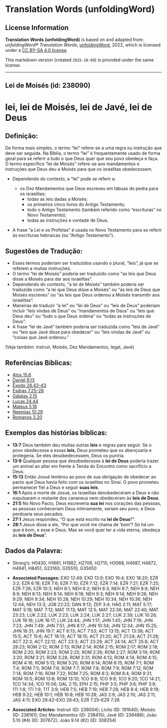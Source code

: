 # Translation Words (unfoldingWord)

## License Information

**Translation Words (unfoldingWord)** is based on and adapted from: _unfoldingWord® Translation Words_, [unfoldingWord](https://unfoldingword.org/utw), 2022, which is licensed under a [CC BY-SA 4.0 license](https://creativecommons.org/licenses/by-sa/4.0/legalcode.en).

This markdown version (created `2025-10-09`) is provided under the same license.



--------------------------------

## Lei de Moisés (id: 238090)

lei, lei de Moisés, lei de Javé, lei de Deus
============================================

Definição:
----------

De forma mais simples, o termo “lei” refere\-se a uma regra ou instrução que deve ser seguida. Na Bíblia, o termo “lei” é frequentemente usado de forma geral para se referir a tudo o que Deus quer que seu povo obedeça e faça. O termo específico “lei de Moisés” refere\-se aos mandamentos e instruções que Deus deu a Moisés para que os israelitas obedecessem.

* Dependendo do contexto, a “lei” pode se referir a:

    + os Dez Mandamentos que Deus escreveu em tábuas de pedra para os israelitas;
        + todas as leis dadas a Moisés;
        + os primeiros cinco livros do Antigo Testamento;
        + todo o Antigo Testamento (também referido como “escrituras” no Novo Testamento);
        + todas as instruções e vontade de Deus.
* A frase “a Lei e os Profetas” é usada no Novo Testamento para se referir às escrituras hebraicas (ou “Antigo Testamento”).

Sugestões de Tradução:
----------------------

* Esses termos poderiam ser traduzidos usando o plural, “leis”, já que se referem a muitas instruções.
* O termo “lei de Moisés” poderia ser traduzido como “as leis que Deus disse a Moisés para dar aos israelitas”.
* Dependendo do contexto, “a lei de Moisés” também poderia ser traduzida como “a lei que Deus disse a Moisés” ou “as leis de Deus que Moisés escreveu” ou “as leis que Deus ordenou a Moisés transmitir aos israelitas”.
* Maneiras de traduzir “a lei” ou “lei de Deus” ou “leis de Deus” poderiam incluir “leis vindas de Deus” ou “mandamentos de Deus” ou “leis que Deus deu” ou “tudo o que Deus ordena” ou “todas as instruções de Deus”.
* A frase “lei de Javé” também poderia ser traduzida como “leis de Javé” ou “leis que Javé disse para obedecer” ou “leis vindas de Javé” ou “coisas que Javé ordenou.”

(Veja também: instruir, Moisés, Dez Mandamentos, legal, Javé)

Referências Bíblicas:
---------------------

* [Atos 15\.6](https://ref.ly/Acts15:6)
* [Daniel 9\.13](https://ref.ly/Dan9:13)
* [Êxodo 28\.42–43](https://ref.ly/Exod28:42-Exod28:43)
* [Esdras 7\.25–26](https://ref.ly/Ezra7:25-Ezra7:26)
* [Gálatas 2\.15](https://ref.ly/Gal2:15)
* [Lucas 24\.44](https://ref.ly/Luke24:44)
* [Mateus 5\.18](https://ref.ly/Matt5:18)
* [Neemias 10\.29](https://ref.ly/Neh10:29)
* [Romanos 3\.20](https://ref.ly/Rom3:20)

Exemplos das histórias bíblicas:
--------------------------------

* **13:7** Deus também deu muitas outras **leis** e regras para seguir. Se o povo obedecesse a essas **leis**, Deus prometeu que os abençoaria e protegeria. Se eles desobedecessem, Deus os puniria.
* **13:9** Qualquer pessoa que desobedecesse à **lei de Deus** poderia trazer um animal ao altar em frente à Tenda do Encontro como sacrifício a Deus.
* **15:13** Então Josué lembrou ao povo de sua obrigação de obedecer ao pacto que Deus havia feito com os israelitas no Sinai. O povo prometeu permanecer fiel a Deus e seguir **suas leis**.
* **16:1** Após a morte de Josué, os israelitas desobedeceram a Deus e não expulsaram o restante dos cananeus nem obedeceram às **leis de Deus**.
* **21:5** No Novo Pacto, Deus escreveria **sua lei** nos corações das pessoas, as pessoas conheceriam Deus intimamente, seriam seu povo, e Deus perdoaria seus pecados.
* **27:1** Jesus respondeu, “O que está escrito na **lei de Deus**?”.
* **28:1** Jesus disse a ele, “Por que você me chama de ‘bom’? Só há um que é bom, e esse é Deus. Mas se você quer ter a vida eterna, obedeça às **leis de Deus**”.

Dados da Palavra:
-----------------

* Strong’s: H0430, H1881, H1882, H2706, H2710, H3068, H4687, H4872, H4941, H8451, G23160, G35510, G35650

* **Associated Passages:** EXO 12:49; EXO 13:9; EXO 16:4; EXO 18:20; EZR 3:2; EZR 6:18; EZR 7:6; EZR 7:10; EZR 7:12; EZR 7:14; EZR 7:21; EZR 7:25; EZR 7:26; EZR 10:3; NEH 8:1; NEH 8:2; NEH 8:3; NEH 8:7; NEH 8:8; NEH 8:9; NEH 8:13; NEH 8:14; NEH 8:18; NEH 9:3; NEH 9:14; NEH 9:26; NEH 9:29; NEH 9:34; NEH 10:28; NEH 10:29; NEH 10:34; NEH 10:36; NEH 12:44; NEH 13:3; JOB 22:22; DAN 9:13; ZEP 3:4; HAG 2:11; MAT 5:17; MAT 5:18; MAT 7:12; MAT 11:13; MAT 12:5; MAT 22:36; MAT 22:40; MAT 23:23; LUK 2:22; LUK 2:23; LUK 2:24; LUK 2:27; LUK 2:39; LUK 10:26; LUK 16:16; LUK 16:17; LUK 24:44; JHN 1:17; JHN 1:45; JHN 7:19; JHN 7:23; JHN 7:49; JHN 7:51; JHN 8:17; JHN 10:34; JHN 12:34; JHN 15:25; JHN 18:31; JHN 19:7; ACT 6:13; ACT 7:53; ACT 13:15; ACT 13:38; ACT 15:5; ACT 15:6; ACT 18:13; ACT 18:15; ACT 21:20; ACT 21:24; ACT 21:28; ACT 22:3; ACT 22:12; ACT 23:3; ACT 23:29; ACT 24:14; ACT 25:8; ACT 28:23; ROM 2:12; ROM 2:13; ROM 2:14; ROM 2:15; ROM 2:17; ROM 2:18; ROM 2:20; ROM 2:23; ROM 2:25; ROM 2:26; ROM 2:27; ROM 3:19; ROM 3:20; ROM 3:21; ROM 3:28; ROM 3:31; ROM 4:13; ROM 4:14; ROM 4:15; ROM 4:16; ROM 5:13; ROM 5:20; ROM 6:14; ROM 6:15; ROM 7:1; ROM 7:4; ROM 7:5; ROM 7:6; ROM 7:7; ROM 7:8; ROM 7:9; ROM 7:12; ROM 7:14; ROM 7:16; ROM 7:22; ROM 7:25; ROM 8:3; ROM 8:4; ROM 9:31; ROM 10:5; ROM 13:8; ROM 13:10; 1CO 9:8; 1CO 9:9; 1CO 9:20; 1CO 14:21; 1CO 14:34; 1CO 15:56; GAL 2:15; EPH 2:15; PHP 3:5; PHP 3:6; PHP 3:9; 1TI 1:8; 1TI 1:9; TIT 3:9; HEB 7:5; HEB 7:19; HEB 7:28; HEB 8:4; HEB 9:19; HEB 9:22; HEB 10:1; HEB 10:8; HEB 10:28; JAS 2:9; JAS 2:10; JAS 2:11; JAS 4:11; EXO 28:42–EXO 28:43; EZR 7:25–EZR 7:26
* **Associated Articles:** Instruir (ID: 238004); Lícito (ID: 191640); Moisés (ID: 238161); Dez Mandamentos (ID: 238415); Javé (ID: 238486); João 5.10 (#4) (ID: 307672); João 9.14 (#2) (ID: 308354)

